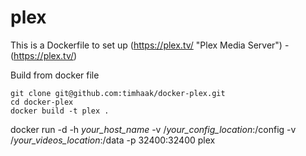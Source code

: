 plex
====

This is a Dockerfile to set up (https://plex.tv/ "Plex Media Server") - (https://plex.tv/)

Build from docker file

```
git clone git@github.com:timhaak/docker-plex.git
cd docker-plex
docker build -t plex . 
```

docker run -d -h *your_host_name* -v /*your_config_location*:/config -v /*your_videos_location*:/data -p 32400:32400  plex
